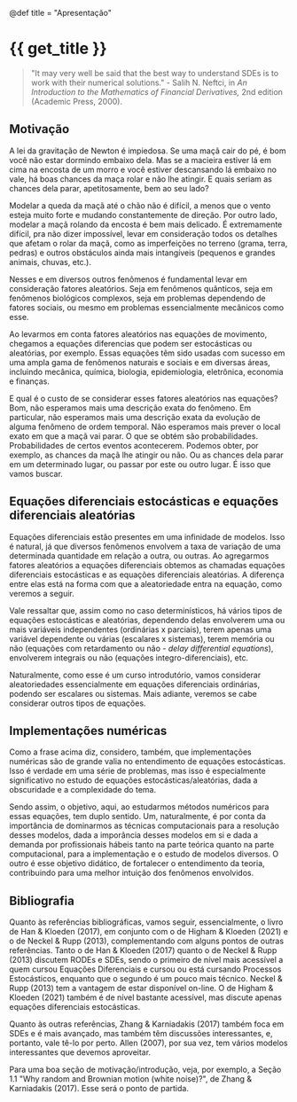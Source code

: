 @def title = "Apresentação"

# {{ get_title }}

> "It may very well be said that the best way to understand SDEs is to work with their numerical solutions." - Salih N. Neftci, in *An Introduction to the Mathematics of Financial Derivatives,* 2nd edition (Academic Press, 2000).

## Motivação

A lei da gravitação de Newton é impiedosa. Se uma maçã cair do pé, é bom você não estar dormindo embaixo dela. Mas se a macieira estiver lá em cima na encosta de um morro e você estiver descansando lá embaixo no vale, há boas chances da maça rolar e não lhe atingir. E quais seriam as chances dela parar, apetitosamente, bem ao seu lado?

Modelar a queda da maçã até o chão não é difícil, a menos que o vento esteja muito forte e mudando constantemente de direção. Por outro lado, modelar a maçã rolando da encosta é bem mais delicado. É extremamente difícil, pra não dizer impossível, levar em consideração todos os detalhes que afetam o rolar da maçã, como as imperfeições no terreno (grama, terra, pedras) e outros obstáculos ainda mais intangíveis (pequenos e grandes animais, chuvas, etc.).

Nesses e em diversos outros fenômenos é fundamental levar em consideração fatores aleatórios. Seja em fenômenos quânticos, seja em fenômenos biológicos complexos, seja em problemas dependendo de fatores sociais, ou mesmo em problemas essencialmente mecânicos como esse.

Ao levarmos em conta fatores aleatórios nas equações de movimento, chegamos a equações diferencias que podem ser estocásticas ou aleatórias, por exemplo. Essas equações têm sido usadas com sucesso em uma ampla gama de fenômenos naturais e sociais e em diversas áreas, incluindo mecânica, química, biologia, epidemiologia, eletrônica, economia e finanças.

E qual é o custo de se considerar esses fatores aleatórios nas equações? Bom, não esperamos mais uma descrição exata do fenômeno. Em particular, não esperamos mais uma descrição exata da evolução de alguma fenômeno de ordem temporal. Não esperamos mais prever o local exato em que a maçã vai parar. O que se obtém são probabilidades. Probabilidades de certos eventos acontecerem. Podemos obter, por exemplo, as chances da maçã lhe atingir ou não. Ou as chances dela parar em um determinado lugar, ou passar por este ou outro lugar. É isso que vamos buscar.

## Equações diferenciais estocásticas e equações diferenciais aleatórias

Equações diferenciais estão presentes em uma infinidade de modelos. Isso é natural, já que diversos fenômenos envolvem a taxa de variação de uma determinada quantidade em relação a outra, ou outras. Ao agregarmos fatores aleatórios a equações diferenciais obtemos as chamadas equações diferenciais estocásticas e as equações diferenciais aleatórias. A diferença entre elas está na forma com que a aleatoriedade entra na equação, como veremos a seguir.

Vale ressaltar que, assim como no caso determinísticos, há vários tipos de equações estocásticas e aleatórias, dependendo delas envolverem uma ou mais variáveis independentes (ordinárias x parciais), terem apenas uma variável dependente ou várias (escalares x sistemas), terem memória ou não (equações com retardamento ou não - *delay differential equations*), envolverem integrais ou não (equações integro-diferenciais), etc.

Naturalmente, como esse é um curso introdutório, vamos considerar aleatoriedades essencialmente em equações diferenciais ordinárias, podendo ser escalares ou sistemas. Mais adiante, veremos se cabe considerar outros tipos de equações.

## Implementações numéricas

Como a frase acima diz, considero, também, que implementações numéricas são de grande valia no entendimento de equações estocásticas. Isso é verdade em uma série de problemas, mas isso é especialmente significativo no estudo de equações estocásticas/aleatórias, dada a obscuridade e a complexidade do tema.

Sendo assim, o objetivo, aqui, ao estudarmos métodos numéricos para essas equações, tem duplo sentido. Um, naturalmente, é por conta da importância de dominarmos as técnicas computacionais para a resolução desses modelos, dada a imporância desses modelos em si e dada a demanda por profissionais hábeis tanto na parte teórica quanto na parte computacional, para a implementação e o estudo de modelos diversos. O outro é esse objetivo didático, de fortalecer o entendimento da teoria, contribuindo para uma melhor intuição dos fenômenos envolvidos.

## Bibliografia

Quanto às referências bibliográficas, vamos seguir, essencialmente, o livro de Han & Kloeden (2017), em conjunto com o de Higham & Kloeden (2021) e o de Neckel & Rupp (2013), complementando com alguns pontos de outras referências. Tanto o de Han & Kloeden (2017) quanto o de Neckel & Rupp (2013) discutem RODEs e SDEs, sendo o primeiro de nível mais acessível a quem cursou Equações Diferenciais e cursou ou está cursando Processos Estocásticos, enquanto que o segundo é um pouco mais técnico. Neckel & Rupp (2013) tem a vantagem de estar disponível on-line. O de Higham & Kloeden (2021) também é de nível bastante acessível, mas discute apenas equações diferenciais estocásticas.

Quanto às outras referências, Zhang & Karniadakis (2017) também foca em SDEs e é mais avançado, mas também têm discussões interessantes, e, portanto, vale tê-lo por perto. Allen (2007), por sua vez, tem vários modelos interessantes que devemos aproveitar.

Para uma boa seção de motivação/introdução, veja, por exemplo, a Seção 1.1 "Why random and Brownian motion (white noise)?", de Zhang & Karniadakis (2017). Esse será o ponto de partida.
